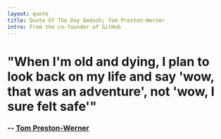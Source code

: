```yaml
---
layout: quote
title: Quote Of The Day &mdash; Tom Preston-Werner
intro: From the co-founder of GitHub
---
```

# "When I'm old and dying, I plan to look back on my life and say 'wow, that was an adventure', not 'wow, I sure felt safe'"
### -- [Tom Preston-Werner][6]
 
   [6]: http://tom.preston-werner.com/2008/10/18/how-i-turned-down-300k.html